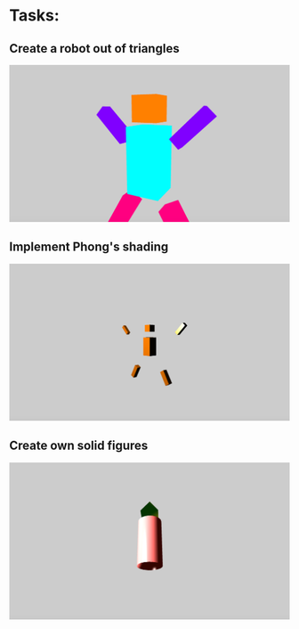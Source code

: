 # Tasks:

## Create a robot out of triangles

![Result](robot.png)

## Implement Phong's shading
![Result](phong.png)

## Create own solid figures
![Result](customshapes.png)
